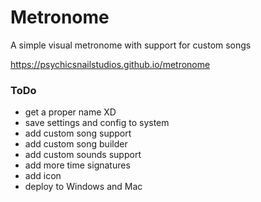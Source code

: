 # Metronome
A simple visual metronome with support for custom songs

https://psychicsnailstudios.github.io/metronome


### ToDo
* get a proper name XD
* save settings and config to system
* add custom song support
* add custom song builder
* add custom sounds support
* add more time signatures
* add icon
* deploy to Windows and Mac
